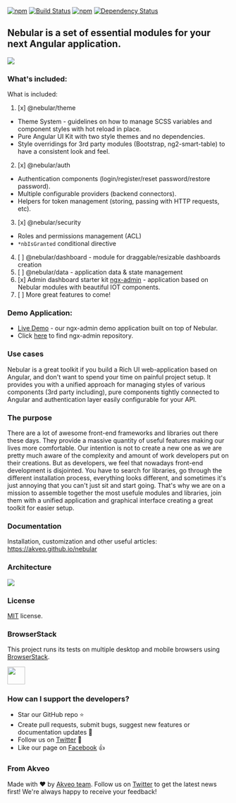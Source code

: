 [![npm](https://img.shields.io/npm/l/@nebular/theme.svg)]()
[![Build Status](https://travis-ci.org/akveo/nebular.svg?branch=master)](https://travis-ci.org/akveo/nebular)
[![npm](https://img.shields.io/npm/dt/@nebular/theme.svg)](https://www.npmjs.com/package/@nebular/theme)
[![Dependency Status](https://david-dm.org/akveo/ngx-admin/status.svg)](https://david-dm.org/akveo/ng2-admin)

## Nebular is a set of essential modules for your next Angular application.
<img src="https://i.imgur.com/baznxCs.png" />

### What's included:

What is included:
1) [x] @nebular/theme
  - Theme System - guidelines on how to manage SCSS variables and component styles with hot reload in place.
  - Pure Angular UI Kit with two style themes and no dependencies.
  - Style overridings for 3rd party modules (Bootstrap, ng2-smart-table) to have a consistent look and feel.
2) [x] @nebular/auth
  - Authentication components (login/register/reset password/restore password).
  - Multiple configurable providers (backend connectors).
  - Helpers for token management (storing, passing with HTTP requests, etc).
3) [x] @nebular/security
  - Roles and permissions management (ACL)
  - `*nbIsGranted` conditional directive
4) [ ] @nebular/dashboard - module for draggable/resizable dashboards creation
5) [ ] @nebular/data - application data & state management
6) [x] Admin dashboard starter kit [ngx-admin](http://github.com/akveo/ngx-admin) - application based on Nebular modules with beautiful IOT components.
7) [ ] More great features to come! 

### Demo Application:

- [Live Demo](http://akveo.com/ngx-admin) - our ngx-admin demo application built on top of Nebular. 
- Click [here](https://github.com/akveo/ngx-admin) to find ngx-admin repository.


### Use cases
Nebular is a great toolkit if you build a Rich UI web-application based on Angular, and don't want to spend your time on painful project setup. It provides you with a unified approach for managing styles of various components (3rd party including), pure components tightly connected to Angular and authentication layer easily configurable for your API.

### The purpose
There are a lot of awesome front-end frameworks and libraries out there these days. They provide a massive quantity of useful features making our lives more comfortable. Our intention is not to create a new one as we are pretty much aware of the complexity and amount of work developers put on their creations. But as developers, we feel that nowadays front-end development is disjointed. You have to search for libraries, go through the different installation process, everything looks different, and sometimes it's just annoying that you can't just sit and start going. That's why we are on a mission to assemble together the most usefule modules and libraries, join them with a unified application and graphical interface creating a great toolkit for easier setup.

### Documentation
Installation, customization and other useful articles: https://akveo.github.io/nebular

### Architecture
<img src="https://i.imgur.com/H4coTS7.png" />

### License
[MIT](LICENSE.txt) license.

### BrowserStack
This project runs its tests on multiple desktop and mobile browsers using [BrowserStack](http://www.browserstack.com).

<img src="https://cloud.githubusercontent.com/assets/131406/22254249/534d889e-e254-11e6-8427-a759fb23b7bd.png" height="40" />

### How can I support the developers?
- Star our GitHub repo :star:
- Create pull requests, submit bugs, suggest new features or documentation updates :wrench:
- Follow us on [Twitter](https://twitter.com/akveo_inc) :feet:
- Like our page on [Facebook](https://www.facebook.com/akveo/) :thumbsup:

### From Akveo
Made with :heart: by [Akveo team](http://akveo.com/). Follow us on [Twitter](https://twitter.com/akveo_inc) to get the latest news first!
We're always happy to receive your feedback!
